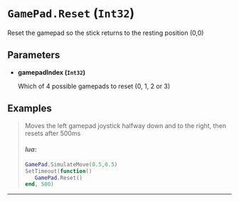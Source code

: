 # `GamePad.Reset` (`Int32`)


Reset the gamepad so the stick returns to the resting position (0,0)


## Parameters

* **gamepadIndex (`Int32`)** 

	Which of 4 possible gamepads to reset (0, 1, 2 or 3)


## Examples

> Moves the left gamepad joystick halfway down and to the right, then resets after 500ms
> 
> #### _lua_:
> ```lua
> GamePad.SimulateMove(0.5,0.5)
> SetTimeout(function()
>    GamePad.Reset()
> end, 500)
> ```
---
